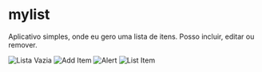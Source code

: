 # mylist

Aplicativo simples, onde eu gero uma lista de itens. Posso incluir, editar ou remover. 

![Lista Vazia](https://i.postimg.cc/43df68XD/emptylist.jpg)
![Add Item](https://i.postimg.cc/yYm8sgfb/additem.jpg)
![Alert](https://i.postimg.cc/0yZ5Jg1G/alertdialoginsert.jpg)
![List Item](https://i.postimg.cc/T3TYwdFY/listwithitem.jpg)
